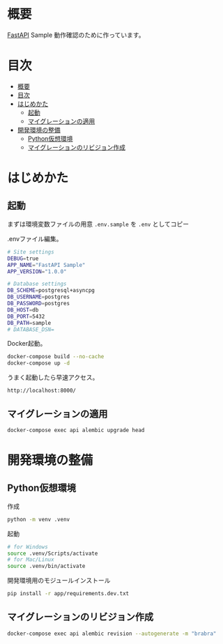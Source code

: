 
# 概要

[FastAPI](https://fastapi.tiangolo.com/) Sample 動作確認のために作っています。

# 目次

- [概要](#概要)
- [目次](#目次)
- [はじめかた](#はじめかた)
  - [起動](#起動)
  - [マイグレーションの適用](#マイグレーションの適用)
- [開発環境の整備](#開発環境の整備)
  - [Python仮想環境](#python仮想環境)
  - [マイグレーションのリビジョン作成](#マイグレーションのリビジョン作成)

# はじめかた

## 起動

まずは環境変数ファイルの用意
`.env.sample` を `.env` としてコピー

.envファイル編集。

```bash
# Site settings
DEBUG=true
APP_NAME="FastAPI Sample"
APP_VERSION="1.0.0"

# Database settings
DB_SCHEME=postgresql+asyncpg
DB_USERNAME=postgres
DB_PASSWORD=postgres
DB_HOST=db
DB_PORT=5432
DB_PATH=sample
# DATABASE_DSN=
```

Docker起動。

```bash
docker-compose build --no-cache
docker-compose up -d
```

うまく起動したら早速アクセス。

```url
http://localhost:8000/
```

## マイグレーションの適用

```bash
docker-compose exec api alembic upgrade head
```

# 開発環境の整備

## Python仮想環境

作成

```bash
python -m venv .venv
```

起動

```bash
# for Windows
source .venv/Scripts/activate
# for Mac/Linux
source .venv/bin/activate
```

開発環境用のモジュールインストール

```bash
pip install -r app/requirements.dev.txt
```

## マイグレーションのリビジョン作成

```bash
docker-compose exec api alembic revision --autogenerate -m "brabra"
```
